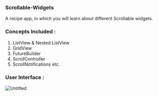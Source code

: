 ### Scrollable-Widgets 
A recipe app, in which you will learn about different Scrollable widgets.

### Concepts Included :
1. ListView & Nested ListView
2. GridView
3. FutureBuilder
4. ScrollController
5. ScrollNotifications etc.

### User Interface :
![Untitled](https://user-images.githubusercontent.com/36065206/143734022-8c7009b5-331f-4f72-90dc-43e52155bfbc.png)
